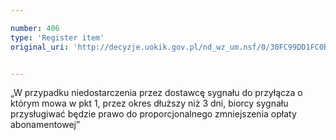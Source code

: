 ```yaml
---

number: 406
type: 'Register item'
original_uri: 'http://decyzje.uokik.gov.pl/nd_wz_um.nsf/0/30FC99DD1FC0BD4BC12572DD00329542?OpenDocument'


---
```


„W przypadku niedostarczenia przez dostawcę sygnału do przyłącza  o którym mowa w pkt 1, przez okres dłuższy niż 3 dni, biorcy sygnału przysługiwać będzie prawo do proporcjonalnego zmniejszenia opłaty abonamentowej”
